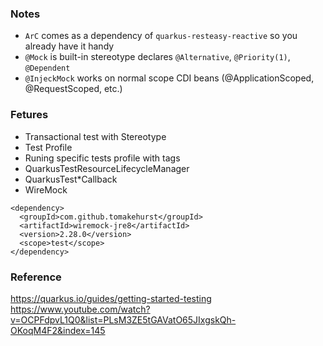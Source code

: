 ### Notes
- `ArC` comes as a dependency of `quarkus-resteasy-reactive` so you already have it handy
- `@Mock` is built-in stereotype declares `@Alternative`, `@Priority(1)`, `@Dependent`
- `@InjeckMock` works on normal scope CDI beans (@ApplicationScoped, @RequestScoped, etc.)

### Fetures
- Transactional test with Stereotype
- Test Profile
- Runing specific tests profile with tags
- QuarkusTestResourceLifecycleManager 
- QuarkusTest*Callback
- WireMock
```
<dependency>
  <groupId>com.github.tomakehurst</groupId>
  <artifactId>wiremock-jre8</artifactId>
  <version>2.28.0</version>
  <scope>test</scope>
</dependency>
```



### Reference
https://quarkus.io/guides/getting-started-testing
https://www.youtube.com/watch?v=OCPFdpvL1Q0&list=PLsM3ZE5tGAVatO65JIxgskQh-OKoqM4F2&index=145